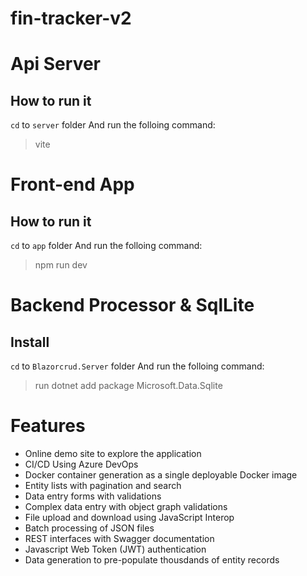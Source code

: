 # fin-tracker-v2

# Api Server
## How to run it
`cd` to `server` folder
And run the folloing command:
> vite

# Front-end App
## How to run it
`cd` to `app` folder
And run the folloing command:
> npm run dev

# Backend Processor & SqlLite
## Install
`cd` to `Blazorcrud.Server` folder
And run the folloing command:
> run dotnet add package Microsoft.Data.Sqlite


# Features

* Online demo site to explore the application
* CI/CD Using Azure DevOps
* Docker container generation as a single deployable Docker image
* Entity lists with pagination and search
* Data entry forms with validations
* Complex data entry with object graph validations
* File upload and download using JavaScript Interop
* Batch processing of JSON files
* REST interfaces with Swagger documentation
* Javascript Web Token (JWT) authentication
* Data generation to pre-populate thousdands of entity records
